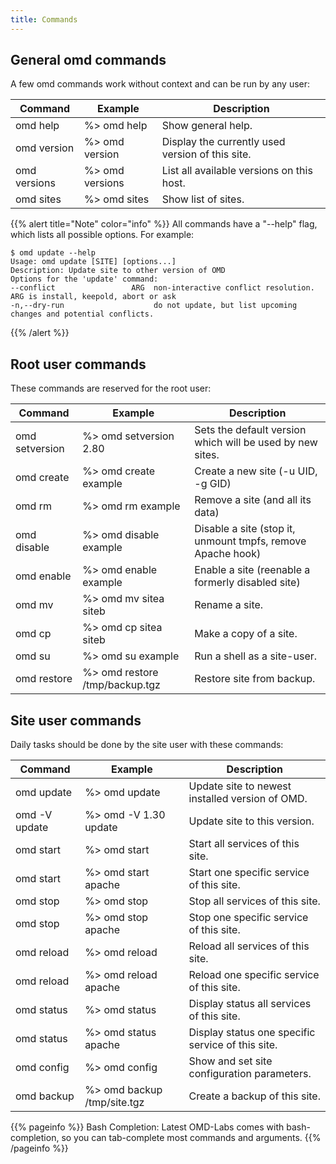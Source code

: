 ```yaml
---
title: Commands
---
```

## General omd commands

A few omd commands work without context and can be run by any user:

| Command                   | Example               | Description |
| --------------------------|-----------------------| ----------- |
| omd help                  | %> omd help           | Show general help. |
| omd version               | %> omd version        | Display the currently used version of this site. |
| omd versions              | %> omd versions       | List all available versions on this host. |
| omd sites                 | %> omd sites          | Show list of sites. |

{{% alert title="Note" color="info" %}}
All commands have a "\-\-help" flag, which lists all possible options. For example:

    $ omd update --help
    Usage: omd update [SITE] [options...]
    Description: Update site to other version of OMD
    Options for the 'update' command:
    --conflict                 ARG  non-interactive conflict resolution. ARG is install, keepold, abort or ask
    -n,--dry-run                    do not update, but list upcoming changes and potential conflicts.
{{% /alert %}}

## Root user commands

These commands are reserved for the root user:

| Command                   | Example                        | Description |
| --------------------------|--------------------------------| ----------- |
| omd setversion <version>  | %> omd setversion 2.80         | Sets the default version which will be used by new sites. |
| omd create <sitename>     | %> omd create example          | Create a new site (-u UID, -g GID) |
| omd rm <sitename>         | %> omd rm example              | Remove a site (and all its data) |
| omd disable <sitename>    | %> omd disable example         | Disable a site (stop it, unmount tmpfs, remove Apache hook) |
| omd enable <sitename>     | %> omd enable example          | Enable a site (reenable a formerly disabled site) |
| omd mv <site> <site>      | %> omd mv sitea siteb          | Rename a site. |
| omd cp <site> <site>      | %> omd cp sitea siteb          | Make a copy of a site. |
| omd su <site>             | %> omd su example              | Run a shell as a site-user. |
| omd restore <tarball>     | %> omd restore /tmp/backup.tgz | Restore site from backup. |


## Site user commands

Daily tasks should be done by the site user with these commands:

| Command                   | Example                     | Description |
| --------------------------|-----------------------------| ----------- |
| omd update                | %> omd update               | Update site to newest installed version of OMD. |
| omd -V <version> update   | %> omd -V 1.30 update       | Update site to this version. |
| omd start                 | %> omd start                | Start all services of this site. |
| omd start <service>       | %> omd start apache         | Start one specific service of this site. |
| omd stop                  | %> omd stop                 | Stop all services of this site. |
| omd stop <service>        | %> omd stop apache          | Stop one specific service of this site. |
| omd reload                | %> omd reload               | Reload all services of this site. |
| omd reload <service>      | %> omd reload apache        | Reload one specific service of this site. |
| omd status                | %> omd status               | Display status all services of this site. |
| omd status <service>      | %> omd status apache        | Display status one specific service of this site. |
| omd config                | %> omd config               | Show and set site configuration parameters. |
| omd backup <tarball>      | %> omd backup /tmp/site.tgz | Create a backup of this site. |

{{% pageinfo %}}
Bash Completion: Latest OMD-Labs comes with bash-completion, so you can tab-complete most commands and arguments.
{{% /pageinfo %}}


